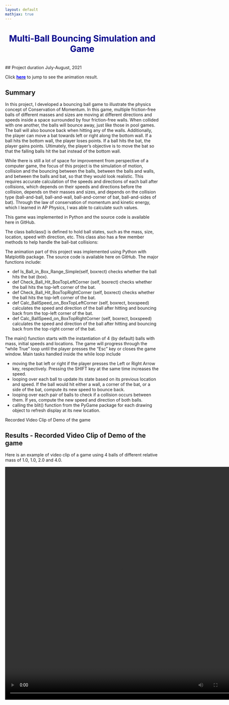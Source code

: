 ```yaml
---
layout: default
mathjax: true
---
```


# <center><span style="color:darkblue">Multi-Ball Bouncing Simulation and Game</span></center>

<br/>
## Project duration
July-August, 2021

Click [**<span style="color:blue">here</span>**](#_results) to jump to see the animation result.


## Summary

In this project, I developed a bouncing ball game to illustrate the physics concept of Conservation of Momentum. In this game, multiple friction-free balls of different masses and sizes are moving at different directions and speeds inside a space surrounded by four friction-free walls. When collided with one another, the balls will bounce away, just like those in pool games. The ball will also bounce back when hitting any of the walls. Additionally, the player can move a bat towards left or right along the bottom wall. If a ball hits the bottom wall, the player loses points. If a ball hits the bat, the player gains points. Ultimately, the player’s objective is to move the bat so that the falling balls hit the bat instead of the bottom wall.

While there is still a lot of space for improvement from perspective of a computer game, the focus of this project is the simulation of motion, collision and the bouncing between the balls, between the balls and walls, and between the balls and bat, so that they would look realistic. This requires accurate calculation of the speeds and directions of each ball after collisions, which depends on their speeds and directions before the collision, depends on their masses and sizes, and depends on the collision type (ball-and-ball, ball-and-wall, ball-and-corner of bat, ball-and-sides of bat). Through the law of conservation of momentum and kinetic energy, which I learned in AP Physics, I was able to calculate such values.

This game was implemented in Python and the source code is available here in GitHub.

The class ballclass() is defined to hold ball states, such as the mass, size, location, speed with direction, etc. This class also has a few member methods to help handle the ball-bat collisions:

The animation part of this project was implemented using Python with Matplotlib package. The source code is available here on GitHub. The major functions include:

-   def Is_Ball_in_Box_Range_Simple(self, boxrect) checks whether the ball hits the bat (box).
-   def Check_Ball_Hit_BoxTopLeftCorner (self, boxrect) checks whether the ball hits the top-left corner of the bat.
-   def Check_Ball_Hit_BoxTopRightCorner (self, boxrect) checks whether the ball hits the top-left corner of the bat.
-   def Calc_BallSpeed_on_BoxTopLeftCorner (self, boxrect, boxspeed) calculates the speed and direction of the ball after hitting and bouncing back from the top-left corner of the bat.
-   def Calc_BallSpeed_on_BoxTopRightCorner (self, boxrect, boxspeed) calculates the speed and direction of the ball after hitting and bouncing back from the top-right corner of the bat.
 

The main() function starts with the instantiation of 4 (by default) balls with mass, initial speeds and locations. The game will progress through the “while True” loop until the player presses the “Esc” key or closes the game window. Main tasks handled inside the while loop include

-   moving the bat left or right if the player presses the Left or Right Arrow key, respectively. Pressing the SHIFT key at the same time increases the speed.  
-   looping over each ball to update its state based on its previous location and speed. If the ball would hit either a wall, a corner of the bat, or a side of the bat, compute its new speed to bounce back. 
-   looping over each pair of balls to check if a collision occurs between them. If yes, compute the new speed and direction of both balls. 
-   calling the blit() function from the PyGame package for each drawing object to refresh display at its new location.  

Recorded Video Clip of Demo of the game

## <a name="_results"></a>Results - Recorded Video Clip of Demo of the game
Here is an example of video clip of a game using 4 balls of different relative mass of 1.0, 1.0, 2.0 and 4.0. 

<p align="center">
<video width="760" height="760" controls>
<source src="{{ "/assets/images/project3/recording_of_Bouncing_Balls_Game.mp4" | relative_url }}" type="video/mp4">
</video> 
</p>

<br/>
